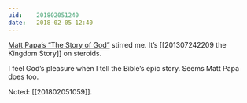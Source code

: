 ```yaml
---
uid:	201802051240
date:	2018-02-05 12:40
---
```


[Matt Papa’s “The Story of God”](https://youtu.be/E4cL-Zcxa9M) stirred me. It’s [[201307242209 the Kingdom Story]] on steroids.

I feel God’s pleasure when I tell the Bible’s epic story. Seems Matt Papa does too.

Noted: [[201802051059]].
